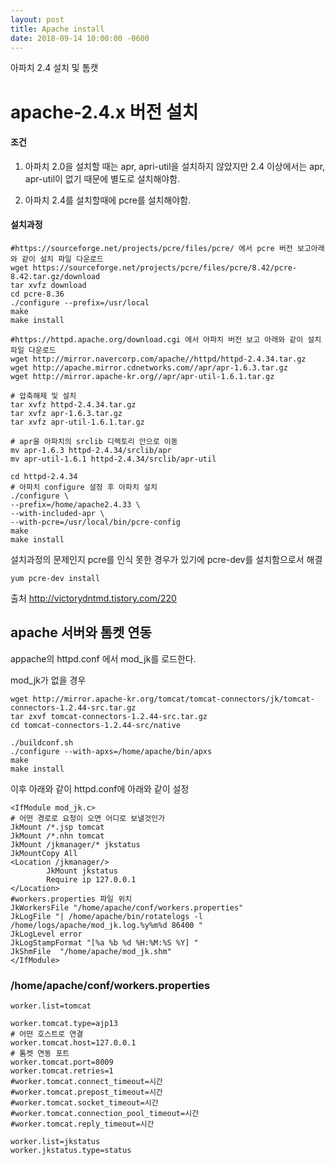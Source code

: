 ```yaml
---
layout: post
title: Apache install
date: 2018-09-14 10:00:00 -0600
---
```

아파치 2.4 설치 및 톰캣 



# apache-2.4.x 버전 설치

#### 조건 

1. 아파치 2.0을 설치할 때는 apr, apri-util을 설치하지 않았지만 2.4 이상에서는 apr, apr-util이 없기 때문에 별도로 설치해야함.

2. 아파치 2.4를 설치할때에 pcre를 설치해야함.

#### 설치과정
```
#https://sourceforge.net/projects/pcre/files/pcre/ 에서 pcre 버전 보고아래와 같이 설치 파일 다운로드
wget https://sourceforge.net/projects/pcre/files/pcre/8.42/pcre-8.42.tar.gz/download
tar xvfz download 
cd pcre-8.36
./configure --prefix=/usr/local
make
make install

#https://httpd.apache.org/download.cgi 에서 아파치 버전 보고 아래와 같이 설치 파일 다운로드
wget http://mirror.navercorp.com/apache//httpd/httpd-2.4.34.tar.gz
wget http://apache.mirror.cdnetworks.com//apr/apr-1.6.3.tar.gz
wget http://mirror.apache-kr.org//apr/apr-util-1.6.1.tar.gz

# 압축해제 및 설치
tar xvfz httpd-2.4.34.tar.gz
tar xvfz apr-1.6.3.tar.gz
tar xvfz apr-util-1.6.1.tar.gz

# apr을 아파치의 srclib 디렉토리 안으로 이동
mv apr-1.6.3 httpd-2.4.34/srclib/apr
mv apr-util-1.6.1 httpd-2.4.34/srclib/apr-util

cd httpd-2.4.34
# 아파치 configure 설정 후 아파치 설치
./configure \
--prefix=/home/apache2.4.33 \
--with-included-apr \
--with-pcre=/usr/local/bin/pcre-config
make
make install

```

설치과정의 문제인지 pcre를 인식 못한 경우가 있기에 pcre-dev를 설치함으로서 해결

```
yum pcre-dev install
```

출처 http://victorydntmd.tistory.com/220



## apache 서버와 톰켓 연동

appache의 httpd.conf 에서 mod_jk를 로드한다.

mod_jk가 없을 경우

```
wget http://mirror.apache-kr.org/tomcat/tomcat-connectors/jk/tomcat-connectors-1.2.44-src.tar.gz
tar zxvf tomcat-connectors-1.2.44-src.tar.gz
cd tomcat-connectors-1.2.44-src/native

./buildconf.sh
./configure --with-apxs=/home/apache/bin/apxs
make
make install
```

이후 아래와 같이 httpd.conf에 아래와 같이 설정

``` 
<IfModule mod_jk.c>
# 어떤 경로로 요청이 오면 어디로 보낼것인가
JkMount /*.jsp tomcat
JkMount /*.nhn tomcat
JkMount /jkmanager/* jkstatus
JkMountCopy All
<Location /jkmanager/>
        JkMount jkstatus
        Require ip 127.0.0.1
</Location>
#workers.properties 파일 위치
JkWorkersFile "/home/apache/conf/workers.properties"
JkLogFile "| /home/apache/bin/rotatelogs -l /home/logs/apache/mod_jk.log.%y%m%d 86400 "
JkLogLevel error
JkLogStampFormat "[%a %b %d %H:%M:%S %Y] "
JkShmFile  "/home/apache/mod_jk.shm"
</IfModule>
```

### /home/apache/conf/workers.properties

```
worker.list=tomcat

worker.tomcat.type=ajp13
# 어떤 호스트로 연결 
worker.tomcat.host=127.0.0.1
# 톰켓 연동 포트
worker.tomcat.port=8009
worker.tomcat.retries=1
#worker.tomcat.connect_timeout=시간
#worker.tomcat.prepost_timeout=시간
#worker.tomcat.socket_timeout=시간
#worker.tomcat.connection_pool_timeout=시간
#worker.tomcat.reply_timeout=시간

worker.list=jkstatus
worker.jkstatus.type=status
```
